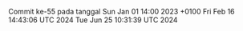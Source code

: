 Commit ke-55 pada tanggal Sun Jan 01 14:00 2023 +0100
Fri Feb 16 14:43:06 UTC 2024
Tue Jun 25 10:31:39 UTC 2024
